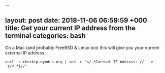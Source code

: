 --

layout: post
date: 2018-11-06 06:59:59 +000
title: Get your current IP address from the terminal
categories: bash
--
On a Mac (and probably FreeBSD & Linux too) this will give you your current external IP address.

    curl -s checkip.dyndns.org | sed -e 's/.*Current IP Address: //' -e 's/<.*$//'

